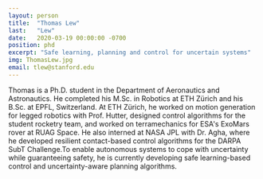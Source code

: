 ```yaml
---
layout: person
title:  "Thomas Lew"
last:   "Lew"
date:   2020-03-19 00:00:00 -0700
position: phd
excerpt: "Safe learning, planning and control for uncertain systems"
img: ThomasLew.jpg
email: tlew@stanford.edu
---
```


Thomas is a Ph.D. student in the Department of Aeronautics and Astronautics. He completed his M.Sc. in Robotics at ETH Zürich and his B.Sc. at EPFL, Switzerland. At ETH Zürich, he worked on motion generation for legged robotics with Prof. Hutter, designed control algorithms for the student rocketry team, and worked on terramechanics for ESA's ExoMars rover at RUAG Space. He also interned at NASA JPL with Dr. Agha, where he developed resilient contact-based control algorithms for the DARPA SubT Challenge.To enable autonomous systems to cope with uncertainty while guaranteeing safety, he is currently developing safe learning-based control and uncertainty-aware planning algorithms.
